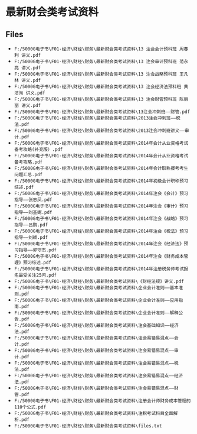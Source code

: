 # 最新财会类考试资料

## Files

- `F:/5000G电子书\F01-经济\财经\财务\最新财会类考试资料\13 注会会计预科班 周春利 讲义.pdf`
- `F:/5000G电子书\F01-经济\财经\财务\最新财会类考试资料\13 注会审计预科班 范永亮 讲义.pdf`
- `F:/5000G电子书\F01-经济\财经\财务\最新财会类考试资料\13 注会战略预科班 王凡林 讲义.pdf`
- `F:/5000G电子书\F01-经济\财经\财务\最新财会类考试资料\13 注会经济法预科班 黄洁洵 讲义.pdf`
- `F:/5000G电子书\F01-经济\财经\财务\最新财会类考试资料\13 注会财管预科班 陈丽丽 讲义.pdf`
- `F:/5000G电子书\F01-经济\财经\财务\最新财会类考试资料\13注会冲刺班——财管.pdf`
- `F:/5000G电子书\F01-经济\财经\财务\最新财会类考试资料\2013注会冲刺班——税法.pdf`
- `F:/5000G电子书\F01-经济\财经\财务\最新财会类考试资料\2013注会冲刺班讲义——审计.pdf`
- `F:/5000G电子书\F01-经济\财经\财务\最新财会类考试资料\2014年会计从业资格考试备考攻略(补充版）.pdf`
- `F:/5000G电子书\F01-经济\财经\财务\最新财会类考试资料\2014年会计从业资格考试备考攻略.pdf`
- `F:/5000G电子书\F01-经济\财经\财务\最新财会类考试资料\2014年会计职称报考考生问题汇总.pdf`
- `F:/5000G电子书\F01-经济\财经\财务\最新财会类考试资料\2014年初级会计职称预习综述.pdf`
- `F:/5000G电子书\F01-经济\财经\财务\最新财会类考试资料\2014年注会《会计》预习指导——张志凤.pdf`
- `F:/5000G电子书\F01-经济\财经\财务\最新财会类考试资料\2014年注会《审计》预习指导——刘圣妮.pdf`
- `F:/5000G电子书\F01-经济\财经\财务\最新财会类考试资料\2014年注会《战略》预习指导——吕鹏.pdf`
- `F:/5000G电子书\F01-经济\财经\财务\最新财会类考试资料\2014年注会《税法》预习指导——刘颖.pdf`
- `F:/5000G电子书\F01-经济\财经\财务\最新财会类考试资料\2014年注会《经济法》预习指导——郭守杰.pdf`
- `F:/5000G电子书\F01-经济\财经\财务\最新财会类考试资料\2014年注会《财务成本管理》预习综述.pdf`
- `F:/5000G电子书\F01-经济\财经\财务\最新财会类考试资料\2014年注册税务师考试报名最受关注25问.pdf`
- `F:/5000G电子书\F01-经济\财经\财务\最新财会类考试资料\《财经法规》讲义.pdf`
- `F:/5000G电子书\F01-经济\财经\财务\最新财会类考试资料\企业会计准则——基本准则.pdf`
- `F:/5000G电子书\F01-经济\财经\财务\最新财会类考试资料\企业会计准则——应用指南.pdf`
- `F:/5000G电子书\F01-经济\财经\财务\最新财会类考试资料\企业会计准则——解释公告.pdf`
- `F:/5000G电子书\F01-经济\财经\财务\最新财会类考试资料\注会基础知识——经济法.pdf`
- `F:/5000G电子书\F01-经济\财经\财务\最新财会类考试资料\注会易错易混点——会计.pdf`
- `F:/5000G电子书\F01-经济\财经\财务\最新财会类考试资料\注会易错易混点——审计.pdf`
- `F:/5000G电子书\F01-经济\财经\财务\最新财会类考试资料\注会易错易混点——税法.pdf`
- `F:/5000G电子书\F01-经济\财经\财务\最新财会类考试资料\注会易错易混点——经济法.pdf`
- `F:/5000G电子书\F01-经济\财经\财务\最新财会类考试资料\注会易错易混点——财管.pdf`
- `F:/5000G电子书\F01-经济\财经\财务\最新财会类考试资料\注册会计师财务成本管理的110个公式.pdf`
- `F:/5000G电子书\F01-经济\财经\财务\最新财会类考试资料\注税考试科目全面解析.pdf`
- `F:/5000G电子书\F01-经济\财经\财务\最新财会类考试资料\files.txt`
